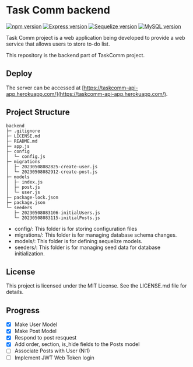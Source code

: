 # Task Comm backend

<div>
  <a href="https://www.npmjs.com/package/npm"><img alt="npm version" src="https://img.shields.io/badge/npm@latest-v9.6.6-CB3837?style=flat&logo=npm&logoColor=white"></a>
  <a href="https://www.npmjs.com/package/express"><img alt="Express version" src="https://img.shields.io/badge/Express-v4.18.2-000000?style=flat&logo=Express&logoColor=white"></a>
  <a href="https://www.npmjs.com/package/sequelize"><img alt="Sequelize version" src="https://img.shields.io/badge/Sequelize-v6.31.1-52B0E7?style=flat&logo=Sequelize&logoColor=white"></a>
  <a href="https://www.npmjs.com/package/mysql2/"><img alt="MySQL version" src="https://img.shields.io/badge/MySQL2-v3.3.0-4479A1?style=flat&logo=MySQL&logoColor=white"></a>
</div>

Task Comm project is a web application being developed to provide a web service that allows users to store to-do list.

This repository is the backend part of TaskComm project.

## Deploy

The server can be accessed at [https://taskcomm-api-app.herokuapp.com/](https://taskcomm-api-app.herokuapp.com/).

## Project Structure

```
backend
├─ .gitignore
├─ LICENSE.md
├─ README.md
├─ app.js
├─ config
│  └─ config.js
├─ migrations
│  ├─ 20230508082825-create-user.js
│  └─ 20230508082912-create-post.js
├─ models
│  ├─ index.js
│  ├─ post.js
│  └─ user.js
├─ package-lock.json
├─ package.json
└─ seeders
   ├─ 20230508083106-initialUsers.js
   └─ 20230508083115-initialPosts.js

```

- config/: This folder is for storing configuration files
- migrations/: This folder is for managing database schema changes.
- models/: This folder is for defining sequelize models.
- seeders/: This folder is for managing seed data for database initialization.

## License

This project is licensed under the MIT License. See the LICENSE.md file for details.

## Progress

- [x] Make User Model
- [x] Make Post Model
- [x] Respond to post resquest
- [x] Add order, section, is_hide fields to the Posts model
- [ ] Associate Posts with User (N:1)
- [ ] Implement JWT Web Token login
